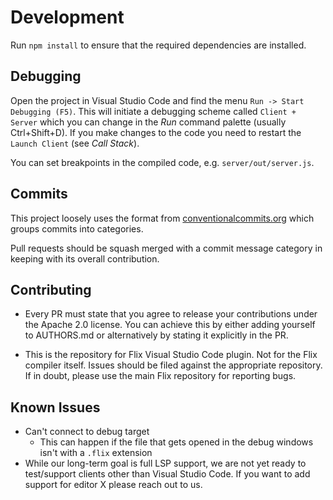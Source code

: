 # Development

Run `npm install` to ensure that the required dependencies are installed.

## Debugging

Open the project in Visual Studio Code and find the menu `Run -> Start Debugging
(F5)`. This will initiate a debugging scheme called `Client + Server` which you
can change in the *Run* command palette (usually Ctrl+Shift+D). If you make
changes to the code you need to restart the `Launch Client` (see *Call Stack*).

You can set breakpoints in the compiled code, e.g. `server/out/server.js`.

## Commits

This project loosely uses the format from
[conventionalcommits.org](https://www.conventionalcommits.org/) which groups
commits into categories.

Pull requests should be squash merged with a commit message category in keeping
with its overall contribution.

## Contributing

- Every PR must state that you agree to release your contributions under the
  Apache 2.0 license. You can achieve this by either adding yourself to
  AUTHORS.md or alternatively by stating it explicitly in the PR.

- This is the repository for Flix Visual Studio Code plugin. Not for the Flix
  compiler itself. Issues should be filed against the appropriate repository. If
  in doubt, please use the main Flix repository for reporting bugs. 

## Known Issues

- Can't connect to debug target
  - This can happen if the file that gets opened in the debug windows isn't with
    a `.flix` extension
- While our long-term goal is full LSP support, we are not yet ready to
  test/support clients other than Visual Studio Code. If you want to add support
  for editor X please reach out to us. 
